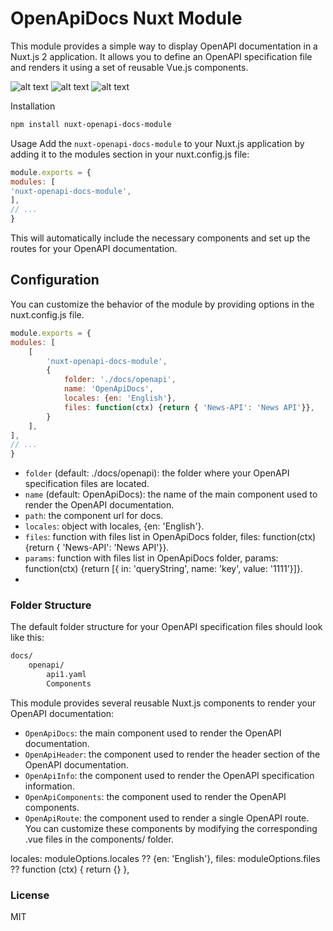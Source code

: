 # OpenApiDocs Nuxt Module
This module provides a simple way to display OpenAPI documentation in a Nuxt.js 2 application. It allows you to define an OpenAPI specification file and renders it using a set of reusable Vue.js components.

![alt text](https://raw.githubusercontent.com/on-org/nuxt-openapi-docs-module/main/img/desktop.png)
![alt text](https://raw.githubusercontent.com/on-org/nuxt-openapi-docs-module/main/img/black.png)
![alt text](https://raw.githubusercontent.com/on-org/nuxt-openapi-docs-module/main/img/mobile.png)

Installation
```bash
npm install nuxt-openapi-docs-module
```

Usage
Add the `nuxt-openapi-docs-module` to your Nuxt.js application by adding it to the modules section in your nuxt.config.js file:

```javascript
module.exports = {
modules: [
'nuxt-openapi-docs-module',
],
// ...
}
```
This will automatically include the necessary components and set up the routes for your OpenAPI documentation.

## Configuration
You can customize the behavior of the module by providing options in the nuxt.config.js file.

```javascript
module.exports = {
modules: [
    [
        'nuxt-openapi-docs-module',
        {
            folder: './docs/openapi',
            name: 'OpenApiDocs',
            locales: {en: 'English'},
            files: function(ctx) {return { 'News-API': 'News API'}},
        }
    ],
],
// ...
}
```
- `folder` (default: ./docs/openapi): the folder where your OpenAPI specification files are located.
- `name` (default: OpenApiDocs): the name of the main component used to render the OpenAPI documentation.
- `path`: the component url for docs.
- `locales`: object with locales, {en: 'English'}.
- `files`: function with files list in OpenApiDocs folder, files: function(ctx) {return { 'News-API': 'News API'}}.
- `params`: function with files list in OpenApiDocs folder, params: function(ctx) {return [{ in: 'queryString', name: 'key', value: '1111'}]}.
- 
### Folder Structure
The default folder structure for your OpenAPI specification files should look like this:

```markdown
docs/
    openapi/
        api1.yaml
        Components
```
This module provides several reusable Nuxt.js components to render your OpenAPI documentation:

- `OpenApiDocs`: the main component used to render the OpenAPI documentation.
- `OpenApiHeader`: the component used to render the header section of the OpenAPI documentation.
- `OpenApiInfo`: the component used to render the OpenAPI specification information.
- `OpenApiComponents`: the component used to render the OpenAPI components.
- `OpenApiRoute`: the component used to render a single OpenAPI route.
You can customize these components by modifying the corresponding .vue files in the components/ folder.

locales: moduleOptions.locales ?? {en: 'English'},
files: moduleOptions.files ?? function (ctx) { return {} },

### License
MIT
